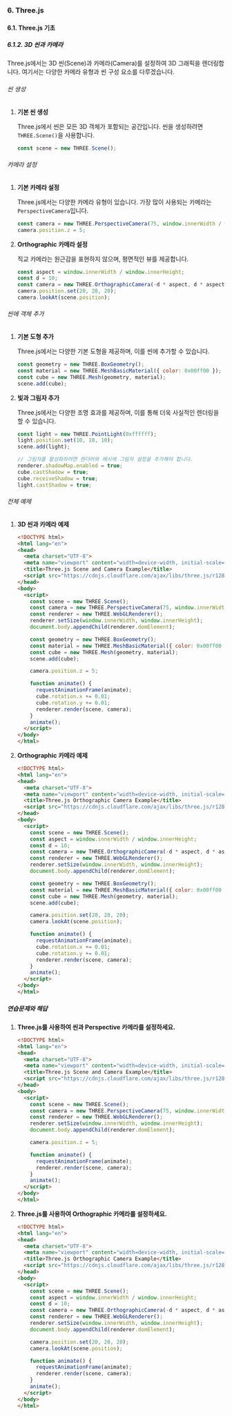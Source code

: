 ### 6. Three.js

#### 6.1. Three.js 기초

##### 6.1.2. 3D 씬과 카메라

Three.js에서는 3D 씬(Scene)과 카메라(Camera)를 설정하여 3D 그래픽을 렌더링합니다. 여기서는 다양한 카메라 유형과 씬 구성 요소를 다루겠습니다.

###### 씬 생성

1. **기본 씬 생성**

   Three.js에서 씬은 모든 3D 객체가 포함되는 공간입니다. 씬을 생성하려면 `THREE.Scene()`을 사용합니다.

   ```javascript
   const scene = new THREE.Scene();
   ```

###### 카메라 설정

1. **기본 카메라 설정**

   Three.js에서는 다양한 카메라 유형이 있습니다. 가장 많이 사용되는 카메라는 `PerspectiveCamera`입니다.

   ```javascript
   const camera = new THREE.PerspectiveCamera(75, window.innerWidth / window.innerHeight, 0.1, 1000);
   camera.position.z = 5;
   ```

2. **Orthographic 카메라 설정**

   직교 카메라는 원근감을 표현하지 않으며, 평면적인 뷰를 제공합니다.

   ```javascript
   const aspect = window.innerWidth / window.innerHeight;
   const d = 10;
   const camera = new THREE.OrthographicCamera(-d * aspect, d * aspect, d, -d, 1, 1000);
   camera.position.set(20, 20, 20);
   camera.lookAt(scene.position);
   ```

###### 씬에 객체 추가

1. **기본 도형 추가**

   Three.js에서는 다양한 기본 도형을 제공하며, 이를 씬에 추가할 수 있습니다.

   ```javascript
   const geometry = new THREE.BoxGeometry();
   const material = new THREE.MeshBasicMaterial({ color: 0x00ff00 });
   const cube = new THREE.Mesh(geometry, material);
   scene.add(cube);
   ```

2. **빛과 그림자 추가**

   Three.js에서는 다양한 조명 효과를 제공하며, 이를 통해 더욱 사실적인 렌더링을 할 수 있습니다.

   ```javascript
   const light = new THREE.PointLight(0xffffff);
   light.position.set(10, 10, 10);
   scene.add(light);

   // 그림자를 활성화하려면 렌더러와 메시에 그림자 설정을 추가해야 합니다.
   renderer.shadowMap.enabled = true;
   cube.castShadow = true;
   cube.receiveShadow = true;
   light.castShadow = true;
   ```

###### 전체 예제

1. **3D 씬과 카메라 예제**

   ```html
   <!DOCTYPE html>
   <html lang="en">
   <head>
     <meta charset="UTF-8">
     <meta name="viewport" content="width=device-width, initial-scale=1.0">
     <title>Three.js Scene and Camera Example</title>
     <script src="https://cdnjs.cloudflare.com/ajax/libs/three.js/r128/three.min.js"></script>
   </head>
   <body>
     <script>
       const scene = new THREE.Scene();
       const camera = new THREE.PerspectiveCamera(75, window.innerWidth / window.innerHeight, 0.1, 1000);
       const renderer = new THREE.WebGLRenderer();
       renderer.setSize(window.innerWidth, window.innerHeight);
       document.body.appendChild(renderer.domElement);

       const geometry = new THREE.BoxGeometry();
       const material = new THREE.MeshBasicMaterial({ color: 0x00ff00 });
       const cube = new THREE.Mesh(geometry, material);
       scene.add(cube);

       camera.position.z = 5;

       function animate() {
         requestAnimationFrame(animate);
         cube.rotation.x += 0.01;
         cube.rotation.y += 0.01;
         renderer.render(scene, camera);
       }
       animate();
     </script>
   </body>
   </html>
   ```

2. **Orthographic 카메라 예제**

   ```html
   <!DOCTYPE html>
   <html lang="en">
   <head>
     <meta charset="UTF-8">
     <meta name="viewport" content="width=device-width, initial-scale=1.0">
     <title>Three.js Orthographic Camera Example</title>
     <script src="https://cdnjs.cloudflare.com/ajax/libs/three.js/r128/three.min.js"></script>
   </head>
   <body>
     <script>
       const scene = new THREE.Scene();
       const aspect = window.innerWidth / window.innerHeight;
       const d = 10;
       const camera = new THREE.OrthographicCamera(-d * aspect, d * aspect, d, -d, 1, 1000);
       const renderer = new THREE.WebGLRenderer();
       renderer.setSize(window.innerWidth, window.innerHeight);
       document.body.appendChild(renderer.domElement);

       const geometry = new THREE.BoxGeometry();
       const material = new THREE.MeshBasicMaterial({ color: 0x00ff00 });
       const cube = new THREE.Mesh(geometry, material);
       scene.add(cube);

       camera.position.set(20, 20, 20);
       camera.lookAt(scene.position);

       function animate() {
         requestAnimationFrame(animate);
         cube.rotation.x += 0.01;
         cube.rotation.y += 0.01;
         renderer.render(scene, camera);
       }
       animate();
     </script>
   </body>
   </html>
   ```

##### 연습문제와 해답

1. **Three.js를 사용하여 씬과 Perspective 카메라를 설정하세요.**

   ```html
   <!DOCTYPE html>
   <html lang="en">
   <head>
     <meta charset="UTF-8">
     <meta name="viewport" content="width=device-width, initial-scale=1.0">
     <title>Three.js Scene and Camera Example</title>
     <script src="https://cdnjs.cloudflare.com/ajax/libs/three.js/r128/three.min.js"></script>
   </head>
   <body>
     <script>
       const scene = new THREE.Scene();
       const camera = new THREE.PerspectiveCamera(75, window.innerWidth / window.innerHeight, 0.1, 1000);
       const renderer = new THREE.WebGLRenderer();
       renderer.setSize(window.innerWidth, window.innerHeight);
       document.body.appendChild(renderer.domElement);

       camera.position.z = 5;

       function animate() {
         requestAnimationFrame(animate);
         renderer.render(scene, camera);
       }
       animate();
     </script>
   </body>
   </html>
   ```

2. **Three.js를 사용하여 Orthographic 카메라를 설정하세요.**

   ```html
   <!DOCTYPE html>
   <html lang="en">
   <head>
     <meta charset="UTF-8">
     <meta name="viewport" content="width=device-width, initial-scale=1.0">
     <title>Three.js Orthographic Camera Example</title>
     <script src="https://cdnjs.cloudflare.com/ajax/libs/three.js/r128/three.min.js"></script>
   </head>
   <body>
     <script>
       const scene = new THREE.Scene();
       const aspect = window.innerWidth / window.innerHeight;
       const d = 10;
       const camera = new THREE.OrthographicCamera(-d * aspect, d * aspect, d, -d, 1, 1000);
       const renderer = new THREE.WebGLRenderer();
       renderer.setSize(window.innerWidth, window.innerHeight);
       document.body.appendChild(renderer.domElement);

       camera.position.set(20, 20, 20);
       camera.lookAt(scene.position);

       function animate() {
         requestAnimationFrame(animate);
         renderer.render(scene, camera);
       }
       animate();
     </script>
   </body>
   </html>
   ```
